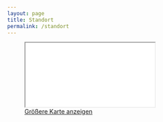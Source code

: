 ```yaml
---
layout: page
title: Standort
permalink: /standort
---
```

<figure class="full">
  <div class="aspect-ratio-16-9">
    <iframe scrolling="no" src="//www.openstreetmap.org/export/embed.html?bbox=11.84577763080597%2C47.40968083015392%2C11.851571202278139%2C47.412893617056405&amp;layer=mapnik&amp;marker=47.41128724810418%2C11.848674416542053"></iframe>
  </div>
  <figcaption>
    <a href="//www.openstreetmap.org/?mlat=47.41129&amp;mlon=11.84867#map=18/47.41129/11.84867">Größere Karte anzeigen</a>
  </figcaption>
</figure>
